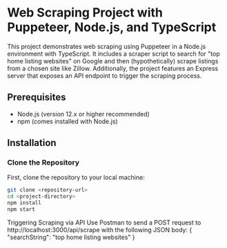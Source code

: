# Web Scraping Project with Puppeteer, Node.js, and TypeScript

This project demonstrates web scraping using Puppeteer in a Node.js environment with TypeScript. It includes a scraper script to search for "top home listing websites" on Google and then (hypothetically) scrape listings from a chosen site like Zillow. Additionally, the project features an Express server that exposes an API endpoint to trigger the scraping process.

## Prerequisites

- Node.js (version 12.x or higher recommended)
- npm (comes installed with Node.js)

## Installation

### Clone the Repository

First, clone the repository to your local machine:

```bash
git clone <repository-url>
cd <project-directory>
npm install
npm start
```
Triggering Scraping via API
Use Postman to send a POST request to http://localhost:3000/api/scrape with the following JSON body:
{
  "searchString": "top home listing websites"
}

